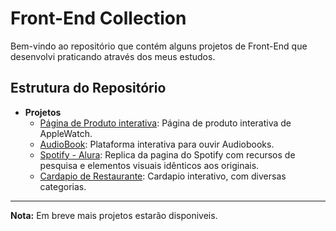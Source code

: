 # Front-End Collection

Bem-vindo ao repositório que contém alguns projetos de Front-End que desenvolvi praticando através dos meus estudos.

## Estrutura do Repositório

- **Projetos**
    - [Página de Produto interativa](./AppleWatch): Página de produto interativa de AppleWatch.
    - [AudioBook](./AudioBook): Plataforma interativa para ouvir Audiobooks.
    - [Spotify - Alura](./Spotify): Replica da pagina do Spotify com recursos de pesquisa e elementos visuais idênticos aos originais.
    - [Cardapio de Restaurante](./Cardapio): Cardapio interativo, com diversas categorias.  
---

**Nota:** Em breve mais projetos estarão disponiveis.